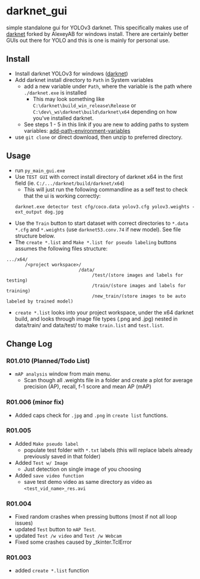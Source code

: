 # darknet_gui
simple standalone gui for YOLOv3 darknet. This specifically makes use of [darknet](https://github.com/AlexeyAB/darknet/) forked by AlexeyAB  for windows install. There are certainly better GUIs out there for YOLO and this is one is mainly for personal use.

## Install
- Install darknet YOLOv3 for windows ([darknet](https://github.com/AlexeyAB/darknet/))
- Add darknet install directory to `Path` in System variables
  - add a new variable under `Path`, where the variable is the path where `./darknet.exe` is installed
    - This may look something like `C:\darknet\build_win_release\Release` or `C:\dev\_ws\darknet\build\darknet\x64` depending on how you've installed darknet. 
  - See steps 1 - 5 in this link if you are new to adding paths to system variables: [add-path-environment-variables](https://docs.telerik.com/teststudio/features/test-runners/add-path-environment-variables)
- use `git clone` or direct download, then unzip to preferred directory.

## Usage
- run `py_main_gui.exe`
- Use `TEST GUI` with correct install directory of darknet x64 in the first field (ie. `C:/.../darknet/build/darknet/x64`)
  - This will just run the following commandline as a self test to check that the ui is working correctly:
  ```
  darknet.exe detector test cfg/coco.data yolov3.cfg yolov3.weights -ext_output dog.jpg
  ```
- Use the `Train` button to start dataset with correct directories to `*.data` `*.cfg` and `*.weights` (use `darknet53.conv.74` if new model). See file structure below. 
- The `create *.list` and `Make *.list for pseudo labeling` buttons assumes the following files structure:
```
.../x64/
       /<project workspace>/
                           /data/
                                /test/(store images and labels for testing)
                                /train/(store images and labels for training)
                                /new_train/(store images to be auto labeled by trained model)
```
- `create *.list` looks into your project workspace, under the x64 darknet build, and looks through image file types (.png and .jpg) nested in data/train/ and data/test/ to make `train.list` and `test.list`. 

## Change Log
### R01.010 (Planned/Todo List)
- `mAP analysis` window from main menu. 
  - Scan though all .weights file in a folder and create a plot for average precision (AP), recall, f-1 score and mean AP (mAP)
### R01.006 (minor fix)
- Added caps check for `.jpg` and `.png` in `create list` functions.
### R01.005
- Added `Make pseudo label`
  - populate test folder with `*.txt` labels (this will replace labels already previously saved in that folder) 
- Added `Test w/ Image` 
  - Just detection on single image of you choosing 
- Added `save video function`
  - save test demo video as same directory as video as `<test_vid_name>_res.avi`
### R01.004
- Fixed random crashes when pressing buttons (most if not all loop issues)
- updated `Test` button to `mAP Test`. 
- updated `Test /w video` and `Test /w Webcam`
- Fixed some crashes caused by _tkinter.TclError
### R01.003
- added `create *.list` function
